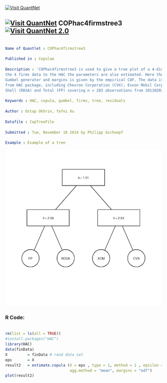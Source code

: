
[<img src="https://github.com/QuantLet/Styleguide-and-FAQ/blob/master/pictures/banner.png" width="888" alt="Visit QuantNet">](http://quantlet.de/)

## [<img src="https://github.com/QuantLet/Styleguide-and-FAQ/blob/master/pictures/qloqo.png" alt="Visit QuantNet">](http://quantlet.de/) **COPhac4firmstree3** [<img src="https://github.com/QuantLet/Styleguide-and-FAQ/blob/master/pictures/QN2.png" width="60" alt="Visit QuantNet 2.0">](http://quantlet.de/)

```yaml

Name of Quantlet : COPhac4firmstree3

Published in : Copulae

Description : 'COPhac4firmstree3 is used to give a tree plot of a 4-dim HAC. And after the fitting
the 4 firms data to the HAC the parameters are also estimated. Here the HAC is employed under the
Gumbel generator and margins is given by the empirical CDF. The data is from ARMA-GARCH residuals
from HAC package, including Chevron Corporation (CVX), Exxon Mobil Corporation (XOM), Royal Dutch
Shell (RDSA) and Total (FP) covering n = 283 observations from 20110202 to 20120319.'

Keywords : HAC, copula, gumbel, firms, tree, residuals

Author : Ostap Okhrin, Yafei Xu

Datafile : CopTreeFile

Submitted : Tue, November 18 2014 by Philipp Gschoepf

Example : Example of a tree

```

![Picture1](COPhac4firmstree3.png)


### R Code:
```r

rm(list = ls(all = TRUE))
#install.packages("HAC")
library(HAC)
data(finData)
X         = finData # read data set
eps       = X
result2   = estimate.copula (X = eps , type = 1, method = 1 , epsilon = 0.3,
                             agg.method = "mean", margins = "edf")
plot(result2)


```
